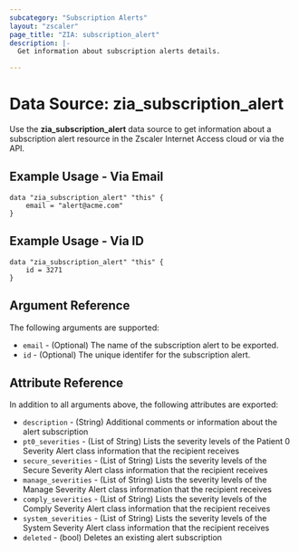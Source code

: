 ```yaml
---
subcategory: "Subscription Alerts"
layout: "zscaler"
page_title: "ZIA: subscription_alert"
description: |-
  Get information about subscription alerts details.

---
```

# Data Source: zia_subscription_alert

Use the **zia_subscription_alert** data source to get information about a subscription alert resource in the Zscaler Internet Access cloud or via the API.

## Example Usage - Via Email

```hcl
data "zia_subscription_alert" "this" {
    email = "alert@acme.com"
}
```

## Example Usage - Via ID

```hcl
data "zia_subscription_alert" "this" {
    id = 3271
}
```

## Argument Reference

The following arguments are supported:

* `email` - (Optional) The name of the subscription alert to be exported.
* `id` - (Optional) The unique identifer for the subscription alert.

## Attribute Reference

In addition to all arguments above, the following attributes are exported:

* `description` - (String) Additional comments or information about the alert subscription
* `pt0_severities` - (List of String) Lists the severity levels of the Patient 0 Severity Alert class information that the recipient receives
* `secure_severities` - (List of String) Lists the severity levels of the Secure Severity Alert class information that the recipient receives
* `manage_severities` - (List of String) Lists the severity levels of the Manage Severity Alert class information that the recipient receives
* `comply_severities` - (List of String) Lists the severity levels of the Comply Severity Alert class information that the recipient receives
* `system_severities` - (List of String) Lists the severity levels of the System Severity Alert class information that the recipient receives
* `deleted` - (bool) Deletes an existing alert subscription

